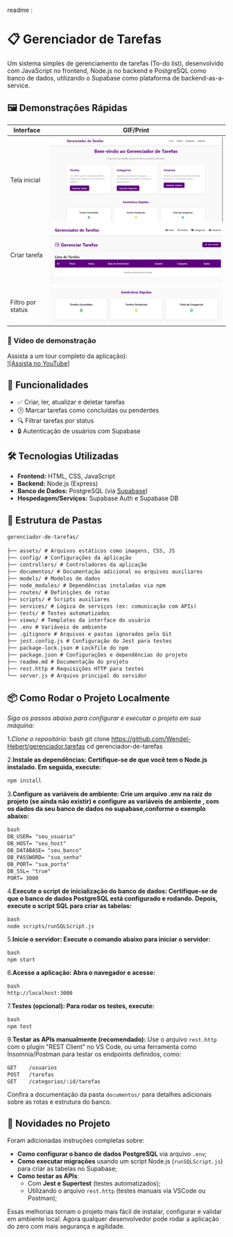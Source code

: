 readme : <h1>📋 Gerenciador de Tarefas</h1>

  <p>Um sistema simples de gerenciamento de tarefas (To-do list), desenvolvido com JavaScript no frontend, Node.js no backend e PostgreSQL como banco de dados, utilizando o Supabase como plataforma de backend-as-a-service.</p>

<h2>🖼️ Demonstrações Rápidas</h2>

| Interface | GIF/Print |
|-----------|-----------|
| Tela inicial | ![Tela inicial](assets/telainicial.png) |
| Criar tarefa | ![Criar tarefa](assets/teladetesk.png) |
| Filtro por status | ![Filtro por status](assets/statustarefas.png) |


### 🎥 Vídeo de demonstração

Assista a um tour completo da aplicação):  
[![Assista no YouTube]](https://youtu.be/GkHDQoNfNMY)


  <h2>🚀 Funcionalidades</h2>
  <ul>
    <li>✅ Criar, ler, atualizar e deletar tarefas</li>
    <li>🕒 Marcar tarefas como concluídas ou pendentes</li>
    <li>🔍 Filtrar tarefas por status</li>
    <li>🔒 Autenticação de usuários com Supabase</li>
   
  </ul>

  <h2>🛠 Tecnologias Utilizadas</h2>
  <ul>
    <li><strong>Frontend:</strong> HTML, CSS, JavaScript</li>
    <li><strong>Backend:</strong> Node.js (Express)</li>
    <li><strong>Banco de Dados:</strong> PostgreSQL (via <a href="https://supabase.io" target="_blank">Supabase</a>)</li>
    <li><strong>Hospedagem/Serviços:</strong> Supabase Auth e Supabase DB</li>
  </ul>




## 📁 Estrutura de Pastas
```
gerenciador-de-tarefas/

├── assets/ # Arquivos estáticos como imagens, CSS, JS
├── config/ # Configurações da aplicação
├── controllers/ # Controladores da aplicação
├── documentos/ # Documentação adicional ou arquivos auxiliares
├── models/ # Modelos de dados
├── node_modules/ # Dependências instaladas via npm
├── routes/ # Definições de rotas
├── scripts/ # Scripts auxiliares
├── services/ # Lógica de serviços (ex: comunicação com APIs)
├── tests/ # Testes automatizados
├── views/ # Templates da interface do usuário
├── .env # Variáveis de ambiente
├── .gitignore # Arquivos e pastas ignorados pelo Git
├── jest.config.js # Configuração do Jest para testes
├── package-lock.json # Lockfile do npm
├── package.json # Configurações e dependências do projeto
├── readme.md # Documentação do projeto
├── rest.http # Requisições HTTP para testes
└── server.js # Arquivo principal do servidor
```






<h2>📦 Como Rodar o Projeto Localmente</h2>

*Siga os passos abaixo para configurar e executar o projeto em sua máquina:*

1.*Clone o repositório*:
   bash
   git clone https://github.com/Wendel-Hebert/gerenciador.tarefas
   cd gerenciador-de-tarefas

2.**Instale as dependências: Certifique-se de que você tem o Node.js instalado. Em seguida, execute:**
```bash
npm install 
```


3.**Configure as variáveis de ambiente: Crie um arquivo .env na raiz do projeto (se ainda não existir) e configure as variáveis de ambiente , com os dados da seu banco de dados no supabase,conforme o exemplo abaixo:**
```
bash
DB_USER= "seu_usuario"
DB_HOST= "seu_host"
DB_DATABASE= "seu_banco"
DB_PASSWORD= "sua_senha"
DB_PORT= "sua_porta"
DB_SSL= "true"
PORT= 3000
```

4.**Execute o script de inicialização do banco de dados: Certifique-se de que o banco de dados PostgreSQL está configurado e rodando. Depois, execute o script SQL para criar as tabelas:**
```
bash
node scripts/runSQLScript.js
```

5.**Inicie o servidor: Execute o comando abaixo para iniciar o servidor:**
```
bash
npm start
```

6.**Acesse a aplicação: Abra o navegador e acesse:**
```
bash
http://localhost:3000
```

7.**Testes (opcional): Para rodar os testes, execute:**
```
bash
npm test
```
9.**Testar as APIs manualmente (recomendado):**
Use o arquivo `rest.http` com o plugin "REST Client" no VS Code, ou uma ferramenta como Insomnia/Postman para testar os endpoints definidos, como:
```
GET    /usuarios
POST   /tarefas
GET    /categorias/:id/tarefas
```
Confira a documentação da pasta `documentos/` para detalhes adicionais sobre as rotas e estrutura do banco.

## 🔧 Novidades no Projeto

Foram adicionadas instruções completas sobre:

- **Como configurar o banco de dados PostgreSQL** via arquivo `.env`;
- **Como executar migrações** usando um script Node.js (`runSQLScript.js`) para criar as tabelas no Supabase;
- **Como testar as APIs**:
  - Com **Jest e Supertest** (testes automatizados);
  - Utilizando o arquivo `rest.http` (testes manuais via VSCode ou Postman);

Essas melhorias tornam o projeto mais fácil de instalar, configurar e validar em ambiente local. Agora qualquer desenvolvedor pode rodar a aplicação do zero com mais segurança e agilidade.
